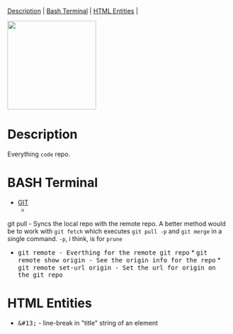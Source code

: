 [Description](#description)     | 
[Bash Terminal](#bash-terminal) |
[HTML Entities](#html-entities) |

<img src="https://octodex.github.com/images/yaktocat.png" width="200" />

# Description
Everything `code` repo.

# BASH Terminal
* [GIT](#git)
  * <samp>
git pull - Syncs the local repo with the remote repo.&#13;A better method would be to work with `git fetch` which executes `git pull -p` and `git merge` in a single command.&#13;`-p`, i think, is for `prune`</samp>
  
  <!-- GIT REMOTE -->
   * <samp>git remote - Everthing for the remote git repo</samp>
    * <samp>git remote show origin - See the origin info for the repo</samp>
    * <samp>git remote set-url origin - Set the url for origin on the git repo</samp>
  
# HTML Entities
* <samp>\&#13;</samp> - line-break in "title" string of an element

  



